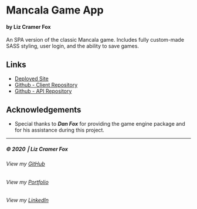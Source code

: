 

# Mancala Game App
#### by Liz Cramer Fox 
An SPA version of the classic Mancala game. Includes fully custom-made SASS styling, user login, and the ability to save games.

## Links
- [Deployed Site](https://lizcramerfox.github.io/mancala/#/) 
- [Github - Client Repository](https://github.com/lizcramerfox/mancala-api) 
- [Github - API Repository](https://github.com/lizcramerfox/mancala) 


## Acknowledgements

- Special thanks to *__Dan Fox__* for providing the game engine package and for his assistance during this project. 

---

##### © 2020 ⎮ Liz Cramer Fox
###### View my [GitHub](github.com/lizcramerfox) 
###### View my [Portfolio](https://lizcramerfox.github.io/portfolio)
###### View my [LinkedIn](https://lizcramerfox.github.io/portfolio)